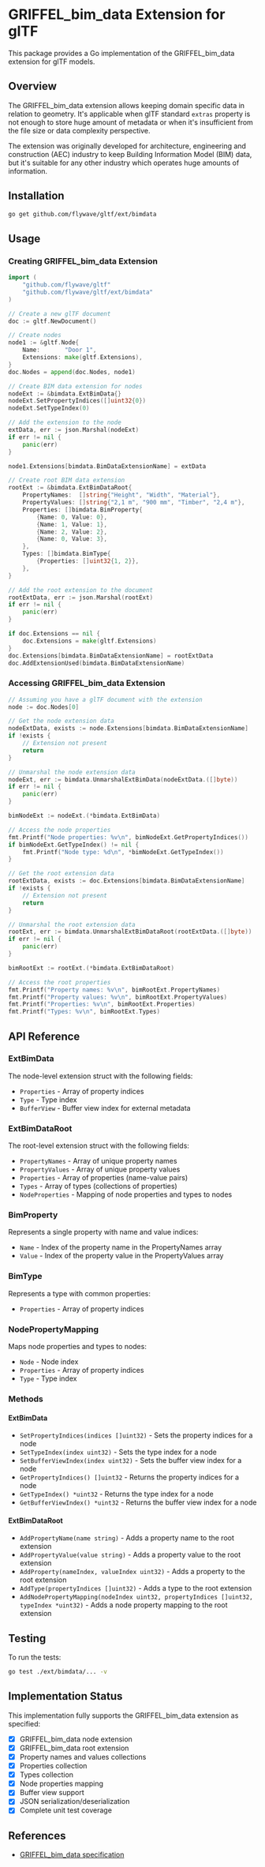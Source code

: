 # GRIFFEL_bim_data Extension for glTF

This package provides a Go implementation of the GRIFFEL_bim_data extension for glTF models.

## Overview

The GRIFFEL_bim_data extension allows keeping domain specific data in relation to geometry. It's applicable when glTF standard `extras` property is not enough to store huge amount of metadata or when it's insufficient from the file size or data complexity perspective.

The extension was originally developed for architecture, engineering and construction (AEC) industry to keep Building Information Model (BIM) data, but it's suitable for any other industry which operates huge amounts of information.

## Installation

```bash
go get github.com/flywave/gltf/ext/bimdata
```

## Usage

### Creating GRIFFEL_bim_data Extension

```go
import (
    "github.com/flywave/gltf"
    "github.com/flywave/gltf/ext/bimdata"
)

// Create a new glTF document
doc := gltf.NewDocument()

// Create nodes
node1 := &gltf.Node{
    Name:       "Door 1",
    Extensions: make(gltf.Extensions),
}
doc.Nodes = append(doc.Nodes, node1)

// Create BIM data extension for nodes
nodeExt := &bimdata.ExtBimData{}
nodeExt.SetPropertyIndices([]uint32{0})
nodeExt.SetTypeIndex(0)

// Add the extension to the node
extData, err := json.Marshal(nodeExt)
if err != nil {
    panic(err)
}

node1.Extensions[bimdata.BimDataExtensionName] = extData

// Create root BIM data extension
rootExt := &bimdata.ExtBimDataRoot{
    PropertyNames:  []string{"Height", "Width", "Material"},
    PropertyValues: []string{"2,1 m", "900 mm", "Timber", "2,4 m"},
    Properties: []bimdata.BimProperty{
        {Name: 0, Value: 0},
        {Name: 1, Value: 1},
        {Name: 2, Value: 2},
        {Name: 0, Value: 3},
    },
    Types: []bimdata.BimType{
        {Properties: []uint32{1, 2}},
    },
}

// Add the root extension to the document
rootExtData, err := json.Marshal(rootExt)
if err != nil {
    panic(err)
}

if doc.Extensions == nil {
    doc.Extensions = make(gltf.Extensions)
}
doc.Extensions[bimdata.BimDataExtensionName] = rootExtData
doc.AddExtensionUsed(bimdata.BimDataExtensionName)
```

### Accessing GRIFFEL_bim_data Extension

```go
// Assuming you have a glTF document with the extension
node := doc.Nodes[0]

// Get the node extension data
nodeExtData, exists := node.Extensions[bimdata.BimDataExtensionName]
if !exists {
    // Extension not present
    return
}

// Unmarshal the node extension data
nodeExt, err := bimdata.UnmarshalExtBimData(nodeExtData.([]byte))
if err != nil {
    panic(err)
}

bimNodeExt := nodeExt.(*bimdata.ExtBimData)

// Access the node properties
fmt.Printf("Node properties: %v\n", bimNodeExt.GetPropertyIndices())
if bimNodeExt.GetTypeIndex() != nil {
    fmt.Printf("Node type: %d\n", *bimNodeExt.GetTypeIndex())
}

// Get the root extension data
rootExtData, exists := doc.Extensions[bimdata.BimDataExtensionName]
if !exists {
    // Extension not present
    return
}

// Unmarshal the root extension data
rootExt, err := bimdata.UnmarshalExtBimDataRoot(rootExtData.([]byte))
if err != nil {
    panic(err)
}

bimRootExt := rootExt.(*bimdata.ExtBimDataRoot)

// Access the root properties
fmt.Printf("Property names: %v\n", bimRootExt.PropertyNames)
fmt.Printf("Property values: %v\n", bimRootExt.PropertyValues)
fmt.Printf("Properties: %v\n", bimRootExt.Properties)
fmt.Printf("Types: %v\n", bimRootExt.Types)
```

## API Reference

### ExtBimData

The node-level extension struct with the following fields:
- `Properties` - Array of property indices
- `Type` - Type index
- `BufferView` - Buffer view index for external metadata

### ExtBimDataRoot

The root-level extension struct with the following fields:
- `PropertyNames` - Array of unique property names
- `PropertyValues` - Array of unique property values
- `Properties` - Array of properties (name-value pairs)
- `Types` - Array of types (collections of properties)
- `NodeProperties` - Mapping of node properties and types to nodes

### BimProperty

Represents a single property with name and value indices:
- `Name` - Index of the property name in the PropertyNames array
- `Value` - Index of the property value in the PropertyValues array

### BimType

Represents a type with common properties:
- `Properties` - Array of property indices

### NodePropertyMapping

Maps node properties and types to nodes:
- `Node` - Node index
- `Properties` - Array of property indices
- `Type` - Type index

### Methods

#### ExtBimData
- `SetPropertyIndices(indices []uint32)` - Sets the property indices for a node
- `SetTypeIndex(index uint32)` - Sets the type index for a node
- `SetBufferViewIndex(index uint32)` - Sets the buffer view index for a node
- `GetPropertyIndices() []uint32` - Returns the property indices for a node
- `GetTypeIndex() *uint32` - Returns the type index for a node
- `GetBufferViewIndex() *uint32` - Returns the buffer view index for a node

#### ExtBimDataRoot
- `AddPropertyName(name string)` - Adds a property name to the root extension
- `AddPropertyValue(value string)` - Adds a property value to the root extension
- `AddProperty(nameIndex, valueIndex uint32)` - Adds a property to the root extension
- `AddType(propertyIndices []uint32)` - Adds a type to the root extension
- `AddNodePropertyMapping(nodeIndex uint32, propertyIndices []uint32, typeIndex *uint32)` - Adds a node property mapping to the root extension

## Testing

To run the tests:

```bash
go test ./ext/bimdata/... -v
```

## Implementation Status

This implementation fully supports the GRIFFEL_bim_data extension as specified:

- [x] GRIFFEL_bim_data node extension
- [x] GRIFFEL_bim_data root extension
- [x] Property names and values collections
- [x] Properties collection
- [x] Types collection
- [x] Node properties mapping
- [x] Buffer view support
- [x] JSON serialization/deserialization
- [x] Complete unit test coverage

## References

- [GRIFFEL_bim_data specification](https://github.com/KhronosGroup/glTF/tree/master/extensions/2.0/Vendor/GRIFFEL_bim_data)